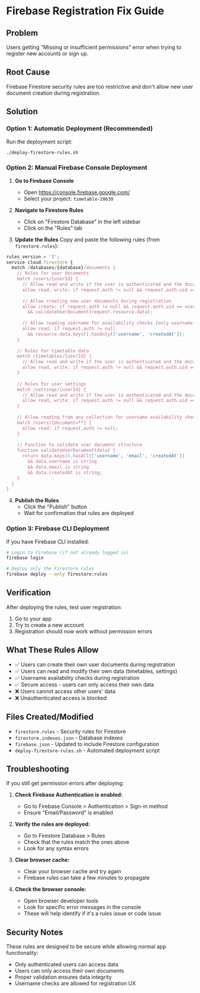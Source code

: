 # Firebase Registration Fix Guide

## Problem
Users getting "Missing or insufficient permissions" error when trying to register new accounts or sign up.

## Root Cause
Firebase Firestore security rules are too restrictive and don't allow new user document creation during registration.

## Solution

### Option 1: Automatic Deployment (Recommended)
Run the deployment script:
```bash
./deploy-firestore-rules.sh
```

### Option 2: Manual Firebase Console Deployment

1. **Go to Firebase Console**
   - Open https://console.firebase.google.com/
   - Select your project: `timetable-28639`

2. **Navigate to Firestore Rules**
   - Click on "Firestore Database" in the left sidebar
   - Click on the "Rules" tab

3. **Update the Rules**
   Copy and paste the following rules (from `firestore.rules`):

```javascript
rules_version = '2';
service cloud.firestore {
  match /databases/{database}/documents {
    // Rules for user documents
    match /users/{userId} {
      // Allow read and write if the user is authenticated and the document belongs to them
      allow read, write: if request.auth != null && request.auth.uid == userId;
      
      // Allow creating new user documents during registration
      allow create: if request.auth != null && request.auth.uid == userId
        && validateUserDocument(request.resource.data);
        
      // Allow reading username for availability checks (only username field)
      allow read: if request.auth != null 
        && resource.data.keys().hasOnly(['username', 'createdAt']);
    }
    
    // Rules for timetable data
    match /timetables/{userId} {
      // Allow read and write if the user is authenticated and the document belongs to them
      allow read, write: if request.auth != null && request.auth.uid == userId;
    }
    
    // Rules for user settings
    match /settings/{userId} {
      // Allow read and write if the user is authenticated and the document belongs to them
      allow read, write: if request.auth != null && request.auth.uid == userId;
    }
    
    // Allow reading from any collection for username availability checks
    match /users/{document=**} {
      allow read: if request.auth != null;
    }
    
    // Function to validate user document structure
    function validateUserDocument(data) {
      return data.keys().hasAll(['username', 'email', 'createdAt']) 
        && data.username is string 
        && data.email is string 
        && data.createdAt is string;
    }
  }
}
```

4. **Publish the Rules**
   - Click the "Publish" button
   - Wait for confirmation that rules are deployed

### Option 3: Firebase CLI Deployment

If you have Firebase CLI installed:

```bash
# Login to Firebase (if not already logged in)
firebase login

# Deploy only the Firestore rules
firebase deploy --only firestore:rules
```

## Verification

After deploying the rules, test user registration:

1. Go to your app
2. Try to create a new account
3. Registration should now work without permission errors

## What These Rules Allow

- ✅ Users can create their own user documents during registration
- ✅ Users can read and modify their own data (timetables, settings)
- ✅ Username availability checks during registration
- ✅ Secure access - users can only access their own data
- ❌ Users cannot access other users' data
- ❌ Unauthenticated access is blocked

## Files Created/Modified

- `firestore.rules` - Security rules for Firestore
- `firestore.indexes.json` - Database indexes
- `firebase.json` - Updated to include Firestore configuration
- `deploy-firestore-rules.sh` - Automated deployment script

## Troubleshooting

If you still get permission errors after deploying:

1. **Check Firebase Authentication is enabled:**
   - Go to Firebase Console > Authentication > Sign-in method
   - Ensure "Email/Password" is enabled

2. **Verify the rules are deployed:**
   - Go to Firestore Database > Rules
   - Check that the rules match the ones above
   - Look for any syntax errors

3. **Clear browser cache:**
   - Clear your browser cache and try again
   - Firebase rules can take a few minutes to propagate

4. **Check the browser console:**
   - Open browser developer tools
   - Look for specific error messages in the console
   - These will help identify if it's a rules issue or code issue

## Security Notes

These rules are designed to be secure while allowing normal app functionality:
- Only authenticated users can access data
- Users can only access their own documents
- Proper validation ensures data integrity
- Username checks are allowed for registration UX
